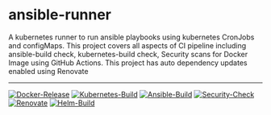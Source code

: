 # ansible-runner
A kubernetes runner to run ansible playbooks using kubernetes CronJobs and configMaps.
This project covers all aspects of CI pipeline including ansible-build check, kubernetes-build check, Security scans for Docker Image using GitHub Actions. This project has auto dependency updates enabled using Renovate

------
[![Docker-Release](https://github.com/ishanjainn/ansible-runner/actions/workflows/docker-release.yml/badge.svg)](https://github.com/ishanjainn/ansible-runner/actions/workflows/docker-release.yml)
[![Kubernetes-Build](https://github.com/ishanjainn/ansible-runner/actions/workflows/kubernetes-build.yml/badge.svg)](https://github.com/ishanjainn/ansible-runner/actions/workflows/kubernetes-build.yml)
[![Ansible-Build](https://github.com/ishanjainn/ansible-runner/actions/workflows/ansible-build.yml/badge.svg)](https://github.com/ishanjainn/ansible-runner/actions/workflows/ansible-build.yml)
[![Security-Check](https://github.com/ishanjainn/ansible-runner/actions/workflows/security-check.yml/badge.svg)](https://github.com/ishanjainn/ansible-runner/actions/workflows/security-check.yml)
[![Renovate](https://github.com/ishanjainn/ansible-runner/actions/workflows/renovate.yml/badge.svg)](https://github.com/ishanjainn/ansible-runner/actions/workflows/renovate.yml)
[![Helm-Build](https://github.com/ishanjainn/ansible-runner/actions/workflows/helm-build.yml/badge.svg)](https://github.com/ishanjainn/ansible-runner/actions/workflows/helm-build.yml)
